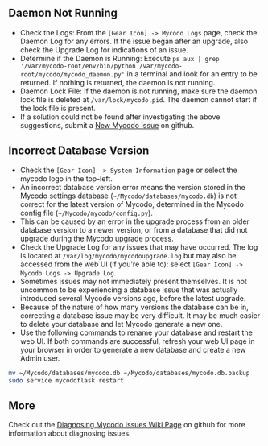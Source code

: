 ## Daemon Not Running

-   Check the Logs: From the `[Gear Icon] -> Mycodo Logs` page, check the Daemon Log for any errors. If the issue began after an upgrade, also check the Upgrade Log for indications of an issue.
-   Determine if the Daemon is Running: Execute `ps aux | grep '/var/mycodo-root/env/bin/python /var/mycodo-root/mycodo/mycodo_daemon.py'` in a terminal and look for an entry to be returned. If nothing is returned, the daemon is not running.
-   Daemon Lock File: If the daemon is not running, make sure the daemon lock file is deleted at `/var/lock/mycodo.pid`. The daemon cannot start if the lock file is present.
-   If a solution could not be found after investigating the above suggestions, submit a [New Mycodo Issue](https://github.com/kizniche/Mycodo/issues/new) on github.

## Incorrect Database Version

-   Check the `[Gear Icon] -> System Information` page or select the mycodo logo in the top-left.
-   An incorrect database version error means the version stored in the Mycodo settings database (`~/Mycodo/databases/mycodo.db`) is not correct for the latest version of Mycodo, determined in the Mycodo config file (`~/Mycodo/mycodo/config.py`).
-   This can be caused by an error in the upgrade process from an older database version to a newer version, or from a database that did not upgrade during the Mycodo upgrade process.
-   Check the Upgrade Log for any issues that may have occurred. The log is located at `/var/log/mycodo/mycodoupgrade.log` but may also be accessed from the web UI (if you're able to): select `[Gear Icon] -> Mycodo Logs -> Upgrade Log`.
-   Sometimes issues may not immediately present themselves. It is not uncommon to be experiencing a database issue that was actually introduced several Mycodo versions ago, before the latest upgrade.
-   Because of the nature of how many versions the database can be in, correcting a database issue may be very difficult. It may be much easier to delete your database and let Mycodo generate a new one.
-   Use the following commands to rename your database and restart the web UI. If both commands are successful, refresh your web UI page in your browser in order to generate a new database and create a new Admin user.

```bash
mv ~/Mycodo/databases/mycodo.db ~/Mycodo/databases/mycodo.db.backup
sudo service mycodoflask restart
```

## More

Check out the [Diagnosing Mycodo Issues Wiki Page](https://github.com/kizniche/Mycodo/wiki/Diagnosing-Issues) on github for more information about diagnosing issues.
